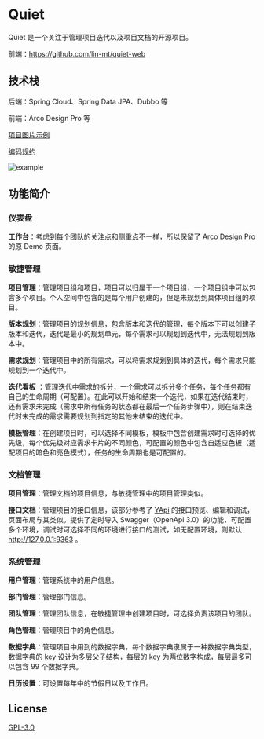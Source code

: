 # Quiet

Quiet 是一个关注于管理项目迭代以及项目文档的开源项目。

前端：https://github.com/lin-mt/quiet-web

## 技术栈

后端：Spring Cloud、Spring Data JPA、Dubbo 等

前端：Arco Design Pro 等

[项目图片示例](EXAMPLE.md)

[编码规约](CODING_PROTOCOL.md)

![example](https://user-images.githubusercontent.com/58337359/203343775-d3d38dd8-a433-468a-9cd1-42318026ae9b.gif)

## 功能简介

### 仪表盘

**工作台**：考虑到每个团队的关注点和侧重点不一样，所以保留了 Arco Design Pro 的原 Demo 页面。

### 敏捷管理

**项目管理**：管理项目组和项目，项目可以归属于一个项目组，一个项目组中可以包含多个项目。个人空间中包含的是每个用户创建的，但是未规划到具体项目组的项目。

**版本规划**：管理项目的规划信息，包含版本和迭代的管理，每个版本下可以创建子版本和迭代，迭代是最小的规划单元，每个需求可以规划到迭代中，无法规划到版本中。

**需求规划**：管理项目中的所有需求，可以将需求规划到具体的迭代，每个需求只能规划到一个迭代中。

**迭代看板**
：管理迭代中需求的拆分，一个需求可以拆分多个任务，每个任务都有自己的生命周期（可配置）。在此可以开始和结束一个迭代，如果在迭代结束时，还有需求未完成（需求中所有任务的状态都在最后一个任务步骤中），则在结束迭代时未完成的需求需要规划到指定的其他未结束的迭代中。

**模板管理**：在创建项目时，可以选择不同模板，模板中包含创建需求时可选择的优先级，每个优先级对应需求卡片的不同颜色，可配置的颜色中包含自适应色板（适配项目的暗色和亮色模式），任务的生命周期也是可配置的。

### 文档管理

**项目管理**：管理文档的项目信息，与敏捷管理中的项目管理类似。

**接口文档**：管理项目的接口信息，该部分参考了 [YApi](https://github.com/YMFE/yapi) 的接口预览、编辑和调试，页面布局与其类似。提供了定时导入
Swagger（OpenApi
3.0）的功能，可配置多个环境，调试时可选择不同的环境进行接口的测试，如无配置环境，则默认 http://127.0.0.1:9363 。

### 系统管理

**用户管理**：管理系统中的用户信息。

**部门管理**：管理部门信息。

**团队管理**：管理团队信息，在敏捷管理中创建项目时，可选择负责该项目的团队。

**角色管理**：管理项目中的角色信息。

**数据字典**：管理项目中用到的数据字典，每个数据字典隶属于一种数据字典类型，数据字典的 key 设计为多层父子结构，每层的 key
为两位数字构成，每层最多可以包含 99 个数据字典。

**日历设置**：可设置每年中的节假日以及工作日。

## License

[GPL-3.0](https://github.com/lin-mt/quiet/blob/master/LICENSE.txt)
